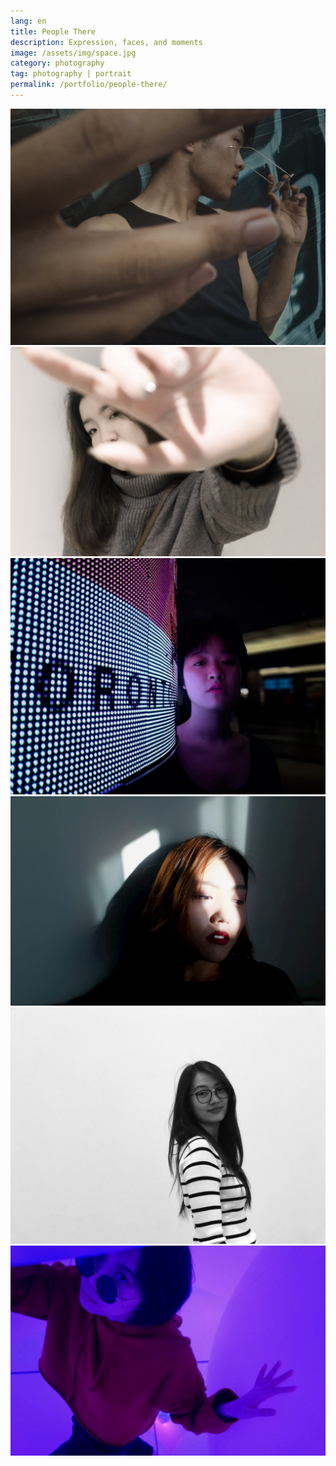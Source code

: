 ```yaml
---
lang: en
title: People There
description: Expression, faces, and moments
image: /assets/img/space.jpg
category: photography
tag: photography | portrait
permalink: /portfolio/people-there/
---
```


<div class="row">
	<div class="4u 12u$(small)">
        <span class="image fit"><img src="/assets/img/michael.jpg" alt="Michael" /></span>
        <span class="image fit"><img src="/assets/img/angle.jpg" alt="Angle" /></span>
    </div>
    <div class="4u 12u$(small)">
        <span class="image fit"><img src="/assets/img/train-station.jpg" alt="Train station" /></span>
        <span class="image fit"><img src="/assets/img/forward.jpg" alt="Forward" /></span>
    </div>
    <div class="4u$ 12u$(small)">
        <span class="image fit"><img src="/assets/img/there.jpg" alt="There" /></span>
        <span class="image fit"><img src="/assets/img/space.jpg" alt="Space" /></span>
    </div>
</div>

